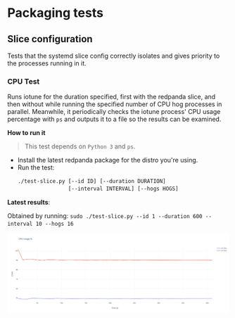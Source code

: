 # Packaging tests

## Slice configuration

Tests that the systemd slice config correctly isolates and gives priority to
the processes running in it.

### CPU Test

Runs iotune for the duration specified, first with the redpanda slice, and then
without while running the specified number of CPU hog processes in parallel.
Meanwhile, it periodically checks the iotune process' CPU usage percentage with
`ps` and outputs it to a file so the results can be examined.

**How to run it**

> This test depends on `Python 3` and `ps`. 

- Install the latest redpanda package for the distro you're using.
- Run the test:
  ```sh
  ./test-slice.py [--id ID] [--duration DURATION]
                  [--interval INTERVAL] [--hogs HOGS]
  ```

**Latest results**:

Obtained by running: `sudo ./test-slice.py --id 1 --duration 600 --interval 10 --hogs 16`

![plot](results/plot.png)
